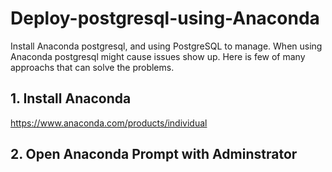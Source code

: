 # Deploy-postgresql-using-Anaconda
Install Anaconda postgresql, and using PostgreSQL to manage.
When using Anaconda postgresql might cause issues show up. Here is few of many approachs that can solve the problems.
## 1. Install Anaconda
https://www.anaconda.com/products/individual
## 2. Open Anaconda Prompt with Adminstrator
